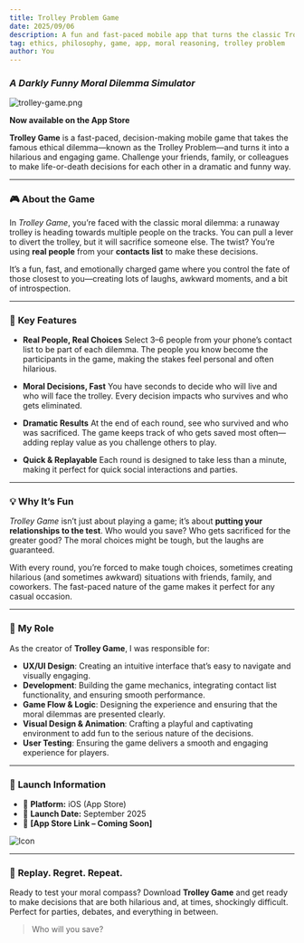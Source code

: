 ```yaml
---
title: Trolley Problem Game
date: 2025/09/06
description: A fun and fast-paced mobile app that turns the classic Trolley Problem into an engaging social game, using real contacts to make tough moral decisions.
tag: ethics, philosophy, game, app, moral reasoning, trolley problem
author: You
---
```


### *A Darkly Funny Moral Dilemma Simulator*

![trolley-game.png](/images/trolley-game.png)

**Now available on the App Store**

**Trolley Game** is a fast-paced, decision-making mobile game that takes the famous ethical dilemma—known as the Trolley Problem—and turns it into a hilarious and engaging game. Challenge your friends, family, or colleagues to make life-or-death decisions for each other in a dramatic and funny way.

---

### 🎮 **About the Game**

In *Trolley Game*, you’re faced with the classic moral dilemma: a runaway trolley is heading towards multiple people on the tracks. You can pull a lever to divert the trolley, but it will sacrifice someone else. The twist? You’re using **real people** from your **contacts list** to make these decisions.

It’s a fun, fast, and emotionally charged game where you control the fate of those closest to you—creating lots of laughs, awkward moments, and a bit of introspection.

---

### 👥 **Key Features**

- **Real People, Real Choices**
  Select 3–6 people from your phone’s contact list to be part of each dilemma. The people you know become the participants in the game, making the stakes feel personal and often hilarious.

- **Moral Decisions, Fast**
  You have seconds to decide who will live and who will face the trolley. Every decision impacts who survives and who gets eliminated.

- **Dramatic Results**
  At the end of each round, see who survived and who was sacrificed. The game keeps track of who gets saved most often—adding replay value as you challenge others to play.

- **Quick & Replayable**
  Each round is designed to take less than a minute, making it perfect for quick social interactions and parties.

---

### 💡 **Why It’s Fun**

*Trolley Game* isn’t just about playing a game; it’s about **putting your relationships to the test**. Who would you save? Who gets sacrificed for the greater good? The moral choices might be tough, but the laughs are guaranteed.

With every round, you’re forced to make tough choices, sometimes creating hilarious (and sometimes awkward) situations with friends, family, and coworkers. The fast-paced nature of the game makes it perfect for any casual occasion.

---

### 🔧 **My Role**

As the creator of **Trolley Game**, I was responsible for:

- **UX/UI Design**: Creating an intuitive interface that’s easy to navigate and visually engaging.
- **Development**: Building the game mechanics, integrating contact list functionality, and ensuring smooth performance.
- **Game Flow & Logic**: Designing the experience and ensuring that the moral dilemmas are presented clearly.
- **Visual Design & Animation**: Crafting a playful and captivating environment to add fun to the serious nature of the decisions.
- **User Testing**: Ensuring the game delivers a smooth and engaging experience for players.

---

### 📲 **Launch Information**

- 🛒 **Platform:** iOS (App Store)
- 🚀 **Launch Date:** September 2025
- 🔗 **[App Store Link – Coming Soon]**

![Icon](/images/icon_trolley.png)

---

### 🔁 **Replay. Regret. Repeat.**

Ready to test your moral compass? Download **Trolley Game** and get ready to make decisions that are both hilarious and, at times, shockingly difficult. Perfect for parties, debates, and everything in between.

> Who will you save?
